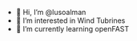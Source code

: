 - 👋 Hi, I’m @lusoalman
- 👀 I’m interested in Wind Tubrines
- 🌱 I’m currently learning openFAST


<!---
lusoalman/lusoalman is a ✨ special ✨ repository because its `README.md` (this file) appears on your GitHub profile.
You can click the Preview link to take a look at your changes.
--->
